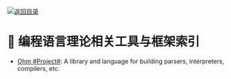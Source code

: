 [![返回目录](https://parg.co/UGo)](https://parg.co/b4z)

#  编程语言理论相关工具与框架索引

* [Ohm #Project#](https://github.com/harc/ohm): A library and language for building parsers, interpreters, compilers, etc.

